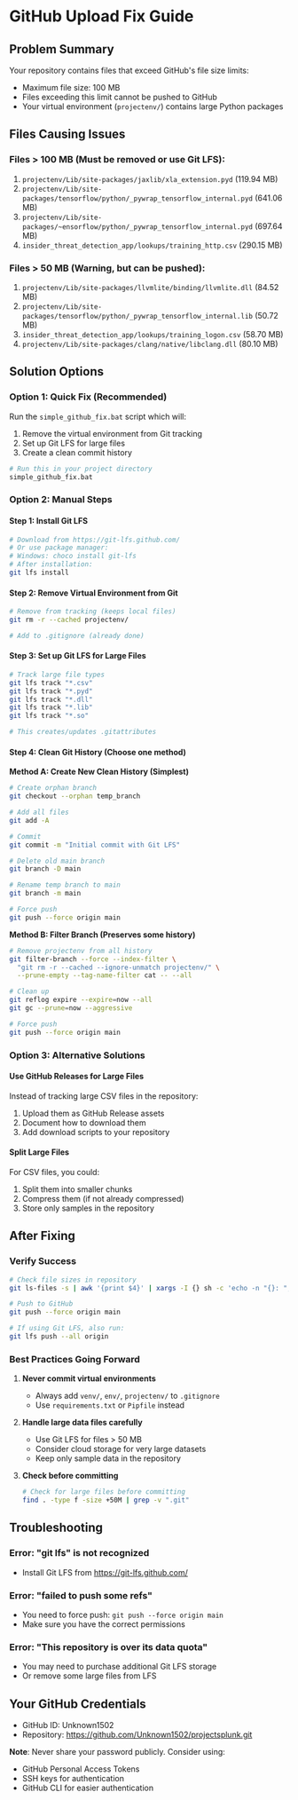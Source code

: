 # GitHub Upload Fix Guide

## Problem Summary
Your repository contains files that exceed GitHub's file size limits:
- Maximum file size: 100 MB
- Files exceeding this limit cannot be pushed to GitHub
- Your virtual environment (`projectenv/`) contains large Python packages

## Files Causing Issues

### Files > 100 MB (Must be removed or use Git LFS):
1. `projectenv/Lib/site-packages/jaxlib/xla_extension.pyd` (119.94 MB)
2. `projectenv/Lib/site-packages/tensorflow/python/_pywrap_tensorflow_internal.pyd` (641.06 MB)
3. `projectenv/Lib/site-packages/~ensorflow/python/_pywrap_tensorflow_internal.pyd` (697.64 MB)
4. `insider_threat_detection_app/lookups/training_http.csv` (290.15 MB)

### Files > 50 MB (Warning, but can be pushed):
1. `projectenv/Lib/site-packages/llvmlite/binding/llvmlite.dll` (84.52 MB)
2. `projectenv/Lib/site-packages/tensorflow/python/_pywrap_tensorflow_internal.lib` (50.72 MB)
3. `insider_threat_detection_app/lookups/training_logon.csv` (58.70 MB)
4. `projectenv/Lib/site-packages/clang/native/libclang.dll` (80.10 MB)

## Solution Options

### Option 1: Quick Fix (Recommended)
Run the `simple_github_fix.bat` script which will:
1. Remove the virtual environment from Git tracking
2. Set up Git LFS for large files
3. Create a clean commit history

```bash
# Run this in your project directory
simple_github_fix.bat
```

### Option 2: Manual Steps

#### Step 1: Install Git LFS
```bash
# Download from https://git-lfs.github.com/
# Or use package manager:
# Windows: choco install git-lfs
# After installation:
git lfs install
```

#### Step 2: Remove Virtual Environment from Git
```bash
# Remove from tracking (keeps local files)
git rm -r --cached projectenv/

# Add to .gitignore (already done)
```

#### Step 3: Set up Git LFS for Large Files
```bash
# Track large file types
git lfs track "*.csv"
git lfs track "*.pyd"
git lfs track "*.dll"
git lfs track "*.lib"
git lfs track "*.so"

# This creates/updates .gitattributes
```

#### Step 4: Clean Git History (Choose one method)

**Method A: Create New Clean History (Simplest)**
```bash
# Create orphan branch
git checkout --orphan temp_branch

# Add all files
git add -A

# Commit
git commit -m "Initial commit with Git LFS"

# Delete old main branch
git branch -D main

# Rename temp branch to main
git branch -m main

# Force push
git push --force origin main
```

**Method B: Filter Branch (Preserves some history)**
```bash
# Remove projectenv from all history
git filter-branch --force --index-filter \
  "git rm -r --cached --ignore-unmatch projectenv/" \
  --prune-empty --tag-name-filter cat -- --all

# Clean up
git reflog expire --expire=now --all
git gc --prune=now --aggressive

# Force push
git push --force origin main
```

### Option 3: Alternative Solutions

#### Use GitHub Releases for Large Files
Instead of tracking large CSV files in the repository:
1. Upload them as GitHub Release assets
2. Document how to download them
3. Add download scripts to your repository

#### Split Large Files
For CSV files, you could:
1. Split them into smaller chunks
2. Compress them (if not already compressed)
3. Store only samples in the repository

## After Fixing

### Verify Success
```bash
# Check file sizes in repository
git ls-files -s | awk '{print $4}' | xargs -I {} sh -c 'echo -n "{}: "; du -h "{}"' | sort -h

# Push to GitHub
git push --force origin main

# If using Git LFS, also run:
git lfs push --all origin
```

### Best Practices Going Forward

1. **Never commit virtual environments**
   - Always add `venv/`, `env/`, `projectenv/` to `.gitignore`
   - Use `requirements.txt` or `Pipfile` instead

2. **Handle large data files carefully**
   - Use Git LFS for files > 50 MB
   - Consider cloud storage for very large datasets
   - Keep only sample data in the repository

3. **Check before committing**
   ```bash
   # Check for large files before committing
   find . -type f -size +50M | grep -v ".git"
   ```

## Troubleshooting

### Error: "git lfs" is not recognized
- Install Git LFS from https://git-lfs.github.com/

### Error: "failed to push some refs"
- You need to force push: `git push --force origin main`
- Make sure you have the correct permissions

### Error: "This repository is over its data quota"
- You may need to purchase additional Git LFS storage
- Or remove some large files from LFS

## Your GitHub Credentials
- GitHub ID: Unknown1502
- Repository: https://github.com/Unknown1502/projectsplunk.git

**Note**: Never share your password publicly. Consider using:
- GitHub Personal Access Tokens
- SSH keys for authentication
- GitHub CLI for easier authentication
